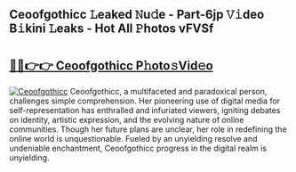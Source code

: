 ## Ceoofgothicc 𝙻eaked 𝙽u𝚍e - Part-6jp 𝚅𝚒deo B𝚒kini 𝙻eaks - Hot All 𝙿hotos vFVSf

# <h2><a href="http://ld1emn.urlbe.top/?page=Ceoofgothicc">🔗🔗👉👉 Ceoofgothicc P𝚑oto𝚜Vid𝚎o</a></h2>

[![Ceoofgothicc](https://i.imgur.com/eBuTRDB.gif)](http://ld1emn.urlbe.top/?page=Ceoofgothicc)
Ceoofgothicc, a multifaceted and paradoxical person, challenges simple comprehension. Her pioneering use of digital media for self-representation has enthralled and infuriated viewers, igniting debates on identity, artistic expression, and the evolving nature of online communities. Though her future plans are unclear, her role in redefining the online world is unquestionable. Fueled by an unyielding resolve and undeniable enchantment, Ceoofgothicc progress in the digital realm is unyielding.

